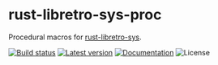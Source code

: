 rust-libretro-sys-proc
======================

Procedural macros for [rust-libretro-sys](../).

[![Build status](https://img.shields.io/github/workflow/status/max-m/rust-libretro/CI/master)](https://github.com/max-m/rust-libretro/actions)
[![Latest version](https://img.shields.io/crates/v/rust-libretro-sys-proc.svg)](https://crates.io/crates/rust-libretro-sys-proc)
[![Documentation](https://docs.rs/rust-libretro-sys-proc/badge.svg)](https://docs.rs/rust-libretro-sys-proc)
![License](https://img.shields.io/crates/l/rust-libretro-sys-proc.svg)
